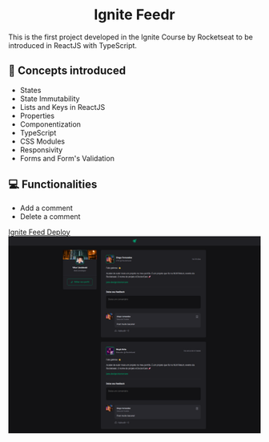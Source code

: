 # <h1 align="center">Ignite Feedr</h1>

This is the first project developed in the Ignite Course by Rocketseat to be introduced in ReactJS with TypeScript.

## 🚀 Concepts introduced
- States
- State Immutability
- Lists and Keys in ReactJS
- Properties
- Componentization
- TypeScript
- CSS Modules
- Responsivity
- Forms and Form's Validation

## 💻 Functionalities
- Add a comment
- Delete a comment

[Ignite Feed Deploy](https://vitorlinsbinski.github.io/ignite-feed/) 
<img src = "./src/assets/screencapture-vitorlinsbinski-github-io-ignite-feed-2023-07-30-15_07_11.png"></img>

